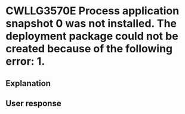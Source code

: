 # CWLLG3570E Process application snapshot 0 was not installed. The deployment package could not be created because of the following error: 1.

## Explanation

## User response